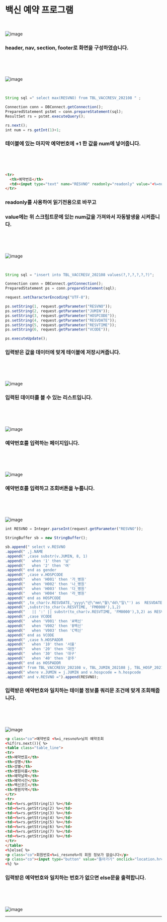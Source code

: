 <br>

백신 예약 프로그램
=

<br>

![image](https://user-images.githubusercontent.com/104752202/201843405-84f42f2d-c130-4271-a49f-05cbb1d81a9d.png)

### header, nav, section, footer로 화면을 구성하였습니다.

<br><br><br>

![image](https://user-images.githubusercontent.com/104752202/201843465-9f168484-97fd-4764-9daa-1ce3dd3cc1f1.png)

<br>

```javascript
String sql =" select max(RESVNO) from TBL_VACCRESV_202108 " ;

Connection conn = DBConnect.getConnection();
PreparedStatement pstmt = conn.prepareStatement(sql);
ResultSet rs = pstmt.executeQuery();

rs.next();
int num = rs.getInt(1)+1;
```

### 테이블에 있는 마지막 예약번호에 +1 한 값을 num에 넣어줍니다.

<br><br><br>

```html
<tr>
  <th>예약번호</th>
  <td><input type="text" name="RESVNO" readonly="readonly" value="<%=num%>"> 예)20210011</td>
</tr>
```
### readonly를 사용하여 읽기전용으로 바꾸고   
### value에는 위 스크립트문에 있는 num값을 가져와서 자동발생을 시켜줍니다.

<br><br><br>

![image](https://user-images.githubusercontent.com/104752202/201843540-f581f8ef-6d04-4dd9-9f7b-29a2e77a345f.png)

<br>

```javascript
String sql = "insert into TBL_VACCRESV_202108 values(?,?,?,?,?,?)";

Connection conn = DBConnect.getConnection();
PreparedStatement ps = conn.prepareStatement(sql);

request.setCharacterEncoding("UTF-8");

ps.setString(1, request.getParameter("RESVNO"));
ps.setString(2, request.getParameter("JUMIN"));
ps.setString(3, request.getParameter("HOSPCODE"));
ps.setString(4, request.getParameter("RESVDATE"));
ps.setString(5, request.getParameter("RESVTIME"));
ps.setString(6, request.getParameter("VCODE"));

ps.executeUpdate();
```

### 입력받은 값을 데이터에 맞게 테이블에 저장시켜줍니다.

<br><br><br>

![image](https://user-images.githubusercontent.com/104752202/201843629-c8d0aab8-5ee1-46e8-ba23-75aa8a400778.png)

### 입력된 데이터를 볼 수 있는 리스트입니다.

<br><br><br>

![image](https://user-images.githubusercontent.com/104752202/201843713-d0d0475f-ff61-47b7-98f9-a455c091e788.png)

### 예약번호를 입력하는 페이지입니다.

<br><br><br>

![image](https://user-images.githubusercontent.com/104752202/201843784-fb4f4f49-20fe-4c5b-ae58-c0dc91ff7537.png)

### 예약번호를 입력하고 조회버튼을 누룹니다.

<br><br><br>

![image](https://user-images.githubusercontent.com/104752202/201843858-ea53b62b-af50-4deb-81b4-4e2c173d50d2.png)

```javascript
int RESVNO = Integer.parseInt(request.getParameter("RESVNO"));

StringBuffer sb = new StringBuffer();

sb.append(" select v.RESVNO                                                                 ")
.append(" ,j.NAME                                                                       ")
.append(" ,case substr(v.JUMIN, 8, 1)                                                   ")
.append(" 	when '1' then '남'                                                          ")
.append(" 	when '2' then '여'                                                          ")
.append(" end as gender                                                                 ")
.append(" ,case v.HOSPCODE                                                              ")
.append(" 	when 'H001' then '가_병원'                                                    ")
.append(" 	when 'H002' then '나_병원'                                                    ")
.append(" 	when 'H003' then '다_병원'                                                    ")
.append(" 	when 'H004' then '라_병원'                                                    ")
.append(" end as HOSPCODE                                                               ")
.append(" ,to_char(v.RESVDATE,'yyyy\"년\"mm\"월\"dd\"일\"') as  RESVDATE                  ")
.append(" ,substr(to_char(v.RESVTIME, 'FM0000'),1,2)                                      ")
.append(" 	|| ':' || substr(to_char(v.RESVTIME, 'FM0000'),3,2) as RESVTIME               ")
.append(" ,case VCODE                                                                     ")
.append(" 	when 'V001' then 'A백신'                                                      ")
.append(" 	when 'V002' then 'B백신'                                                      ")
.append(" 	when 'V003' then 'C백신'                                                      ")
.append(" end as VCODE                                                                    ")
.append(" ,case h.HOSPADDR                                                                ")
.append(" 	when '10' then '서울'                                                         ")
.append(" 	when '20' then '대전'                                                         ")
.append(" 	when '30' then '대구'                                                         ")
.append(" 	when '40' then '광주'                                                         ")
.append(" end as HOSPADDR                                                                 ")
.append(" from TBL_VACCRESV_202108 v, TBL_JUMIN_202108 j, TBL_HOSP_202108 h               ")
.append(" where v.JUMIN = j.JUMIN and v.hospcode = h.hospcode                             ")
.append(" and v.RESVNO =").append(RESVNO);
```

### 입력받은 예약번호와 일치하는 테이블 정보를 쿼리문 조건에 맞게 조회해줍니다.

<br><br><br>

![image](https://user-images.githubusercontent.com/104752202/201843907-c023f82c-0e95-4adc-9f1b-f3105ebcc9d5.png)

```html
<p class="co">예약번호 <%=i_resvno%>님의 예약조회
<%if(rs.next()){ %>
<table class="table_line">
<tr>
<th>예약번호</th>
<th>성명</th>
<th>성별</th>
<th>병원이름</th>
<th>예약날짜</th>
<th>예약시간</th>
<th>백신코드</th>
<th>병원지역</th>
</tr>
<tr>
<td><%=rs.getString(1) %></td>
<td><%=rs.getString(2) %></td>
<td><%=rs.getString(3) %></td>
<td><%=rs.getString(4) %></td>
<td><%=rs.getString(5) %></td>
<td><%=rs.getString(6) %></td>
<td><%=rs.getString(7) %></td>
<td><%=rs.getString(8) %></td>
</tr>
</table>
<%}else{ %>
<p class="co">회원번호<%=i_resvno%>의 회원 정보가 없습니다</p>
<p class="co"><input type="button" value="돌아가기" onclick="location.href='search_reservation.jsp'"></p>
<%} %>
```

### 입력받은 예약번호와 일치하는 번호가 없으면 else문을 출력합니다.

<br><br><br>

![image](https://user-images.githubusercontent.com/104752202/201857302-0508be94-b5ff-4933-b6fe-286b95665a46.png)


- - -
